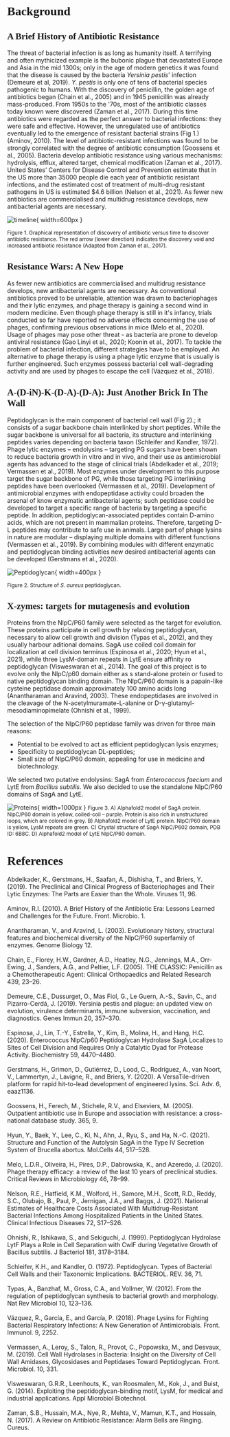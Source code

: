 # **<span style="font-family:Source Code pro">Background</span>**

## <span style="font-family:Source Code pro">A Brief History of Antibiotic Resistance</span>

The threat of bacterial infection is as long as humanity itself. A terrifying and often mythicized example is the bubonic plague that devastated Europe and Asia in the mid 1300s; only in the age of modern genetics it was found that the disease is caused by the bacteria *Yersinia pestis*' infection (Demeure et al, 2019). *Y. pestis* is only one of tens of bacterial species pathogenic to humans. With the discovery of penicillin, the golden age of antibiotics began (Chain et al., 2005) and in 1945 penicillin was already mass-produced. From 1950s to the '70s, most of the antibiotic classes today known were discovered (Zaman et al., 2017). During this time antibiotics were regarded as the perfect answer to bacterial infections: they were safe and effective.
However, the unregulated use of antibiotics eventually led to the emergence of resistant bacterial strains (Fig 1.) (Aminov, 2010). The level of antibiotic-resistant infections was found to be strongly correlated with the degree of antibiotic consumption (Goossens et al., 2005). Bacteria develop antibiotic resistance using various mechanisms: hydrolysis, efflux, altered target, chemical modification (Zaman et al., 2017). United States’ Centers for Disease Control and Prevention estimate that in the US more than 35000 people die each year of antibiotic resistant infections, and the estimated cost of treatment of multi-drug resistant pathogens in US is estimated $4.6 billion (Nelson et al., 2021). 
As fewer new antibiotics are commercialised and multidrug resistance develops, new antibacterial agents are necessary.

![timeline](img/timeline.svg){ width=600px }

<span style="font-size: 12px">Figure 1. Graphical representation of discovery of antibiotic versus time to discover antibiotic resistance. The red arrow (lower direction) indicates the discovery void and increased antibiotic resistance (Adapted from Zaman et al., 2017).<span>


## <span style="font-family:Source Code pro">Resistance Wars: A New Hope</span>

As fewer new antibiotics are commercialised and multidrug resistance develops, new antibacterial agents are necessary. As conventional antibiotics proved to be unreliable, attention was drawn to bacteriophages and their lytic enzymes, and phage therapy is gaining a second wind in modern medicine. Even though phage therapy is still in it's infancy, trials conducted so far have reported no adverse effects concerning the use of phages, confirming previous observations in mice (Melo et al., 2020). Usage of phages may pose other threat - as bacteria are prone to develop antiviral resistance (Gao Linyi et al., 2020; Koonin et al., 2017). To tackle the problem of bacterial infection, different strategies have to be employed. An alternative to phage therapy is using a phage lytic enzyme that is usually is further engineered. Such enzymes possess bacterial cell wall-degrading activity and are used by phages to escape the cell (Vázquez et al., 2018).

## <span style="font-family:Source Code pro">A-(D-iN)-K-(D-A)-(D-A): Just Another Brick In The Wall</span>

Peptidoglycan is the main component of bacterial cell wall (Fig 2).; it consists of a sugar backbone chain interlinked by short peptides. While the sugar backbone is universal for all bacteria, its structure and interlinking peptides varies depending on bacteria taxon (Schleifer and Kandler, 1972). Phage lytic enzymes – endolysins – targeting PG sugars have been shown to reduce bacteria growth in vitro and in vivo, and their use as antimicrobial agents has advanced to the stage of clinical trials (Abdelkader et al., 2019; Vermassen et al., 2019).  Most enzymes under development to this purpose target the sugar backbone of PG, while those targeting PG interlinking peptides have been overlooked (Vermassen et al., 2019). Development of antimicrobial enzymes with endopeptidase activity could broaden the arsenal of know enzymatic antibacterial agents; such peptidase could be developed to target a specific range of bacteria by targeting a specific peptide. In addition, peptidoglycan-associated peptides contain D-amino acids, which are not present in mammalian proteins. Therefore, targeting D-L peptides may contribute to safe use in animals. Large part of phage lysins in nature are modular – displaying multiple domains with different functions (Vermassen et al., 2019). By combining modules with different enzymatic and peptidoglycan binding activities new desired antibacterial agents can be developed (Gerstmans et al., 2020).

![Peptidoglycan](img/peptidoglycan.svg){ width=400px }

<span style="font-size: 12px">Figure 2. Structure of *S. aureus* peptidoglycan.<span>

## <span style="font-family:Source Code pro">X-zymes: targets for mutagenesis and evolution</span>

Proteins from the NlpC/P60 family were selected as the target for evolution. These proteins participate in cell growth by relaxing peptidoglycan, necessary to allow cell growth and division (Typas et al., 2012), and they usually harbour aditional domains. SagA use coiled coil domain for localization at cell division terminus (Espinosa et al., 2020; Hyun et al., 2021), while three LysM-domain repeats in LytE ensure affinity ro peptidoglycan (Visweswaran et al., 2014).
The goal of this project is to evolve only the NlpC/p60 domain either as s stand-alone protein or fused to native peptidoglycan binding domain. The NlpC/P60 domain is a papain-like cysteine peptidase domain approximately 100 amino acids long (Anantharaman and Aravind, 2003). These endopeptidases are involved in the cleavage of the N-acetylmuramate-L-alanine or D-γ-glutamyl-mesodiaminopimelate (Ohnishi et al., 1999).

The selection of the NlpC/P60 peptidase family was driven for three main reasons:

* Potential to be evolved to act as efficient peptidoglycan lysis enzymes;
* Specificity to peptidoglycan DL-peptides;
* Small size of NlpC/P60 domain, appealing for use in medicine and biotechnology.

We selected two putative endolysins: SagA from *Enterococcus faecium* and LytE from *Bacillus subtilis*. We also decided to use the standalone NlpC/P60 domains of SagA and LytE.

![Proteins](img/proteins.png){ width=1000px }
<span style="font-size: 12px">Figure 3. A) Alphafold2 model of SagA protein. NlpC/P60 domain is yellow, coiled-coil – purple. Protein is also rich in unstructured loops, which are colored in grey. B) Alphafold2 model of LytE protein. NlpC/P60 domain is yellow, LysM repeats are green. C) Crystal structure of SagA NlpC/P602 domain, PDB ID: 6B8C. D) Alphafold2 model of LytE NlpC/P60 domain.<span>

# <span style="font-family:Source Code pro">**References**<span>
<span style="font-size: 14px">Abdelkader, K., Gerstmans, H., Saafan, A., Dishisha, T., and Briers, Y. (2019). The Preclinical and Clinical Progress of Bacteriophages and Their Lytic Enzymes: The Parts are Easier than the Whole. Viruses 11, 96.
<br/>
<br/>
Aminov, R.I. (2010). A Brief History of the Antibiotic Era: Lessons Learned and Challenges for the Future. Front. Microbio. 1.
<br/>
<br/>
Anantharaman, V., and Aravind, L. (2003). Evolutionary history, structural features and biochemical diversity of the NlpC/P60 superfamily of enzymes. Genome Biology 12.
<br/>
<br/>
Chain, E., Florey, H.W., Gardner, A.D., Heatley, N.G., Jennings, M.A., Orr-Ewing, J., Sanders, A.G., and Peltier, L.F. (2005). THE CLASSIC: Penicillin as a Chemotherapeutic Agent: Clinical Orthopaedics and Related Research 439, 23–26.
<br/>
<br/>
Demeure, C.E., Dussurget, O., Mas Fiol, G., Le Guern, A.-S., Savin, C., and Pizarro-Cerdá, J. (2019). Yersinia pestis and plague: an updated view on evolution, virulence determinants, immune subversion, vaccination, and diagnostics. Genes Immun 20, 357–370.
<br/>
<br/>
Espinosa, J., Lin, T.-Y., Estrella, Y., Kim, B., Molina, H., and Hang, H.C. (2020). Enterococcus NlpC/p60 Peptidoglycan Hydrolase SagA Localizes to Sites of Cell Division and Requires Only a Catalytic Dyad for Protease Activity. Biochemistry 59, 4470–4480.
<br/>
<br/>
Gerstmans, H., Grimon, D., Gutiérrez, D., Lood, C., Rodríguez, A., van Noort, V., Lammertyn, J., Lavigne, R., and Briers, Y. (2020). A VersaTile-driven platform for rapid hit-to-lead development of engineered lysins. Sci. Adv. 6, eaaz1136.
<br/>
<br/>
Goossens, H., Ferech, M., Stichele, R.V., and Elseviers, M. (2005). Outpatient antibiotic use in Europe and association with resistance: a cross-national database study. 365, 9.
<br/>
<br/>
Hyun, Y., Baek, Y., Lee, C., Ki, N., Ahn, J., Ryu, S., and Ha, N.-C. (2021). Structure and Function of the Autolysin SagA in the Type IV Secretion System of Brucella abortus. Mol.Cells 44, 517–528.
<br/>
<br/>
Melo, L.D.R., Oliveira, H., Pires, D.P., Dabrowska, K., and Azeredo, J. (2020). Phage therapy efficacy: a review of the last 10 years of preclinical studies. Critical Reviews in Microbiology 46, 78–99.
<br/>
<br/>
Nelson, R.E., Hatfield, K.M., Wolford, H., Samore, M.H., Scott, R.D., Reddy, S.C., Olubajo, B., Paul, P., Jernigan, J.A., and Baggs, J. (2021). National Estimates of Healthcare Costs Associated With Multidrug-Resistant Bacterial Infections Among Hospitalized Patients in the United States. Clinical Infectious Diseases 72, S17–S26.
<br/>
<br/>
Ohnishi, R., Ishikawa, S., and Sekiguchi, J. (1999). Peptidoglycan Hydrolase LytF Plays a Role in Cell Separation with CwlF during Vegetative Growth of Bacillus subtilis. J Bacteriol 181, 3178–3184.
<br/>
<br/>
Schleifer, K.H., and Kandler, O. (1972). Peptidoglycan. Types of Bacterial Cell Walls and their Taxonomic Implications. BACTERIOL. REV. 36, 71.
<br/>
<br/>
Typas, A., Banzhaf, M., Gross, C.A., and Vollmer, W. (2012). From the regulation of peptidoglycan synthesis to bacterial growth and morphology. Nat Rev Microbiol 10, 123–136.
<br/>
<br/>
Vázquez, R., García, E., and García, P. (2018). Phage Lysins for Fighting Bacterial Respiratory Infections: A New Generation of Antimicrobials. Front. Immunol. 9, 2252.
<br/>
<br/>
Vermassen, A., Leroy, S., Talon, R., Provot, C., Popowska, M., and Desvaux, M. (2019). Cell Wall Hydrolases in Bacteria: Insight on the Diversity of Cell Wall Amidases, Glycosidases and Peptidases Toward Peptidoglycan. Front. Microbiol. 10, 331.
<br/>
<br/>
Visweswaran, G.R.R., Leenhouts, K., van Roosmalen, M., Kok, J., and Buist, G. (2014). Exploiting the peptidoglycan-binding motif, LysM, for medical and industrial applications. Appl Microbiol Biotechnol.
<br/>
<br/>
Zaman, S.B., Hussain, M.A., Nye, R., Mehta, V., Mamun, K.T., and Hossain, N. (2017). A Review on Antibiotic Resistance: Alarm Bells are Ringing. Cureus.

